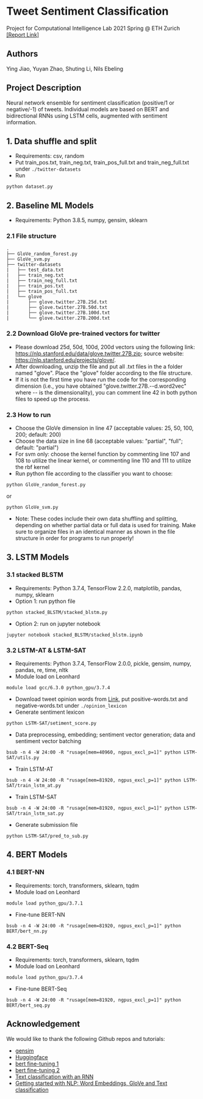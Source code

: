 # Tweet Sentiment Classification
Project for Computational Intelligence Lab 2021 Spring @ ETH Zurich [[Report Link]](./document/CIL2021-SNYY.pdf) <br/>

## Authors
Ying Jiao, Yuyan Zhao, Shuting Li, Nils Ebeling
## Project Description
Neural network ensemble for sentiment classification (positive/1 or negative/-1) of tweets. Individual models are based on BERT and bidirectional RNNs using LSTM cells, augmented with sentiment information.


## 1. Data shuffle and split
- Requirements: csv, random
- Put train_pos.txt, train_neg.txt, train_pos_full.txt and train_neg_full.txt under ```./twitter-datasets```
- Run
```
python dataset.py
```

## 2. Baseline ML Models
- Requirements: Python 3.8.5, numpy, gensim, sklearn

### 2.1 File structure
```
.
├── GloVe_random_forest.py
├── GloVe_svm.py
├── twitter-datasets
|   ├── test_data.txt
|   ├── train_neg.txt
|   ├── train_neg_full.txt
|   ├── train_pos.txt
|   ├── train_pos_full.txt
|   └── glove
|       ├── glove.twitter.27B.25d.txt
|       ├── glove.twitter.27B.50d.txt
|       ├── glove.twitter.27B.100d.txt
|       └── glove.twitter.27B.200d.txt
```

### 2.2 Download GloVe pre-trained vectors for twitter
- Please download 25d, 50d, 100d, 200d vectors using the following link: https://nlp.stanford.edu/data/glove.twitter.27B.zip; source website: https://nlp.stanford.edu/projects/glove/.
- After downloading, unzip the file and put all .txt files in the a folder named "glove". Place the "glove" folder according to the file structure.
- If it is not the first time you have run the code for the corresponding dimension (i.e., you have obtained "glove.twitter.27B.--d.word2vec" where -- is the dimensionality), you can comment line 42 in both python files to speed up the process.

### 2.3 How to run
- Choose the GloVe dimension in line 47 (acceptable values: 25, 50, 100, 200; default: 200)
- Choose the data size in line 68 (acceptable values: "partial", "full"; default: "partial")
- For svm only: choose the kernel function by commenting line 107 and 108 to utilize the linear kernel, or commenting line 110 and 111 to utilize the rbf kernel
- Run python file according to the classifier you want to choose:
```
python GloVe_random_forest.py
```
or
```
python GloVe_svm.py
```
- Note: These codes include their own data shuffling and splitting, depending on whether partial data or full data is used for training. Make sure to organize files in an identical manner as shown in the file structure in order for programs to run properly!

## 3. LSTM Models

### 3.1 stacked BLSTM
- Requirements: Python 3.7.4, TensorFlow 2.2.0, matplotlib, pandas, numpy, sklearn
- Option 1: run python file
```
python stacked_BLSTM/stacked_blstm.py
```
- Option 2: run on jupyter notebook
```
jupyter notebook stacked_BLSTM/stacked_blstm.ipynb
```

### 3.2 LSTM-AT & LSTM-SAT
- Requirements: Python 3.7.4, TensorFlow 2.0.0, pickle, gensim, numpy, pandas, re, time, nltk
- Module load on Leonhard
```
module load gcc/6.3.0 python_gpu/3.7.4
```
- Download tweet opinion words from [Link](https://www.kaggle.com/nltkdata/opinion-lexicon), put positive-words.txt and negative-words.txt under ```./opinion_lexicon```
- Generate sentiment lexicon
```
python LSTM-SAT/setiment_score.py
```
- Data preprocessing, embedding; sentiment vector generation; data and sentiment vector batching
```
bsub -n 4 -W 24:00 -R "rusage[mem=40960, ngpus_excl_p=1]" python LSTM-SAT/utils.py
```
- Train LSTM-AT
```
bsub -n 4 -W 24:00 -R "rusage[mem=81920, ngpus_excl_p=1]" python LSTM-SAT/train_lstm_at.py
```
- Train LSTM-SAT
```
bsub -n 4 -W 24:00 -R "rusage[mem=81920, ngpus_excl_p=1]" python LSTM-SAT/train_lstm_sat.py
```
- Generate submission file
```
python LSTM-SAT/pred_to_sub.py
```

## 4. BERT Models

### 4.1 BERT-NN
- Requirements: torch, transformers, sklearn, tqdm
- Module load on Leonhard
```
module load python_gpu/3.7.1
```
- Fine-tune BERT-NN
```
bsub -n 4 -W 24:00 -R "rusage[mem=81920, ngpus_excl_p=1]" python BERT/bert_nn.py
```

### 4.2 BERT-Seq
- Requirements: torch, transformers, sklearn, tqdm
- Module load on Leonhard
```
module load python_gpu/3.7.4
```
- Fine-tune BERT-Seq
```
bsub -n 4 -W 24:00 -R "rusage[mem=81920, ngpus_excl_p=1]" python BERT/bert_seq.py
```

## Acknowledgement
We would like to thank the following Github repos and tutorials: <br/>
- [gensim](https://github.com/RaRe-Technologies/gensim)
- [Huggingface](https://huggingface.co/)
- [bert fine-tuning 1](https://mccormickml.com/2019/07/22/BERT-fine-tuning/)
- [bert fine-tuning 2](https://skimai.com/fine-tuning-bert-for-sentiment-analysis/)
- [Text classification with an RNN](https://www.tensorflow.org/text/tutorials/text_classification_rnn)
- [Getting started with NLP: Word Embeddings, GloVe and Text classification](https://edumunozsala.github.io/BlogEms/jupyter/nlp/classification/embeddings/python/2020/08/15/Intro_NLP_WordEmbeddings_Classification.html)
